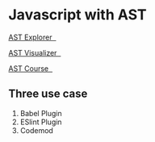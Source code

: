 # Javascript with AST

<a href="http://astexplorer.net/#/gist/fc5316331bd7d36af6ce9b23c5e5d861/latest" target="_blank">AST Explorer&nbsp;&nbsp;<br></a>

<a href="http://resources.jointjs.com/demos/rappid/apps/Ast/index.html" target="_blank">AST Visualizer&nbsp;&nbsp;<br></a>

<a href="https://frontendmasters.com/courses/linting-asts/exploring-asts/" target="_blank">AST Course&nbsp;&nbsp;<br></a>

## Three use case

1. Babel Plugin
2. ESlint Plugin
3. Codemod